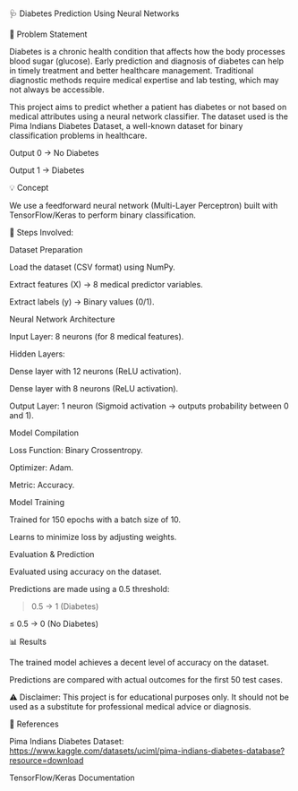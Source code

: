 🩺 Diabetes Prediction Using Neural Networks

📌 Problem Statement

Diabetes is a chronic health condition that affects how the body processes blood sugar (glucose). Early prediction and diagnosis of diabetes can help in timely treatment and better healthcare management. Traditional diagnostic methods require medical expertise and lab testing, which may not always be accessible.

This project aims to predict whether a patient has diabetes or not based on medical attributes using a neural network classifier. The dataset used is the Pima Indians Diabetes Dataset, a well-known dataset for binary classification problems in healthcare.

Output 0 → No Diabetes

Output 1 → Diabetes

💡 Concept

We use a feedforward neural network (Multi-Layer Perceptron) built with TensorFlow/Keras to perform binary classification.

🔹 Steps Involved:

Dataset Preparation

Load the dataset (CSV format) using NumPy.

Extract features (X) → 8 medical predictor variables.

Extract labels (y) → Binary values (0/1).

Neural Network Architecture

Input Layer: 8 neurons (for 8 medical features).

Hidden Layers:

Dense layer with 12 neurons (ReLU activation).

Dense layer with 8 neurons (ReLU activation).

Output Layer: 1 neuron (Sigmoid activation → outputs probability between 0 and 1).

Model Compilation

Loss Function: Binary Crossentropy.

Optimizer: Adam.

Metric: Accuracy.

Model Training

Trained for 150 epochs with a batch size of 10.

Learns to minimize loss by adjusting weights.

Evaluation & Prediction

Evaluated using accuracy on the dataset.

Predictions are made using a 0.5 threshold:

> 0.5 → 1 (Diabetes)

≤ 0.5 → 0 (No Diabetes)

📊 Results

The trained model achieves a decent level of accuracy on the dataset.

Predictions are compared with actual outcomes for the first 50 test cases.

⚠️ Disclaimer: This project is for educational purposes only. It should not be used as a substitute for professional medical advice or diagnosis.


📝 References

Pima Indians Diabetes Dataset: https://www.kaggle.com/datasets/uciml/pima-indians-diabetes-database?resource=download

TensorFlow/Keras Documentation
